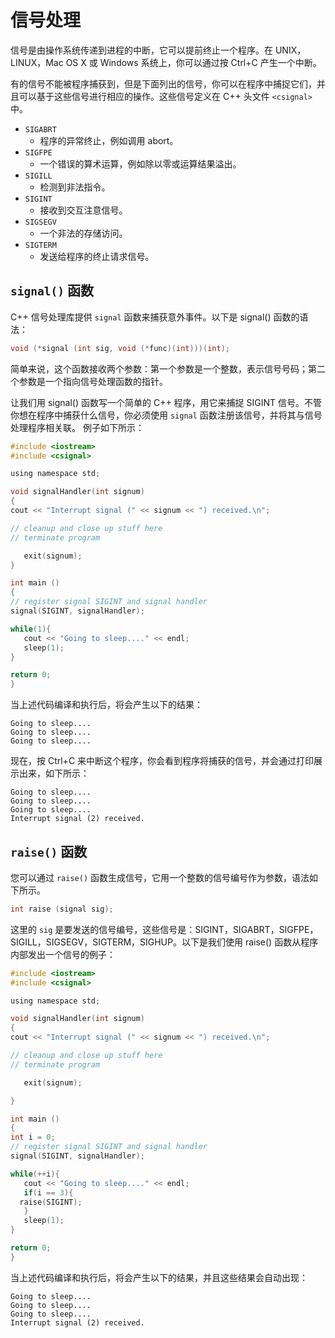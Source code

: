 # 信号处理

信号是由操作系统传递到进程的中断，它可以提前终止一个程序。在 UNIX，LINUX，Mac OS X 或 Windows 系统上，你可以通过按 Ctrl+C 产生一个中断。

有的信号不能被程序捕获到，但是下面列出的信号，你可以在程序中捕捉它们，并且可以基于这些信号进行相应的操作。这些信号定义在 C++ 头文件 `<csignal>` 中。

- `SIGABRT`
    + 程序的异常终止，例如调用 abort。
- `SIGFPE`
    + 一个错误的算术运算，例如除以零或运算结果溢出。
- `SIGILL`
    + 检测到非法指令。
- `SIGINT`
    + 接收到交互注意信号。
- `SIGSEGV`
    + 一个非法的存储访问。
- `SIGTERM`
    + 发送给程序的终止请求信号。

## `signal()` 函数

C++ 信号处理库提供 `signal` 函数来捕获意外事件。以下是 signal() 函数的语法：

```c
void (*signal (int sig, void (*func)(int)))(int);
```

简单来说，这个函数接收两个参数：第一个参数是一个整数，表示信号号码；第二个参数是一个指向信号处理函数的指针。

让我们用 signal() 函数写一个简单的 C++ 程序，用它来捕捉 SIGINT 信号。不管你想在程序中捕获什么信号，你必须使用 `signal` 函数注册该信号，并将其与信号处理程序相关联。 例子如下所示：

```c
#include <iostream>
#include <csignal>

using namespace std;

void signalHandler(int signum)
{
cout << "Interrupt signal (" << signum << ") received.\n";

// cleanup and close up stuff here
// terminate program

   exit(signum);
}

int main ()
{
// register signal SIGINT and signal handler
signal(SIGINT, signalHandler);

while(1){
   cout << "Going to sleep...." << endl;
   sleep(1);
}

return 0;
}
```

当上述代码编译和执行后，将会产生以下的结果：

```
Going to sleep....
Going to sleep....
Going to sleep....
```

现在，按 Ctrl+C 来中断这个程序，你会看到程序将捕获的信号，并会通过打印展示出来，如下所示：

```
Going to sleep....
Going to sleep....
Going to sleep....
Interrupt signal (2) received.
```

## `raise()` 函数

您可以通过 `raise()` 函数生成信号，它用一个整数的信号编号作为参数，语法如下所示。

```c
int raise (signal sig);
```

这里的 `sig` 是要发送的信号编号，这些信号是：SIGINT，SIGABRT，SIGFPE，SIGILL，SIGSEGV，SIGTERM，SIGHUP。以下是我们使用 raise() 函数从程序内部发出一个信号的例子：

```c
#include <iostream>
#include <csignal>

using namespace std;

void signalHandler(int signum)
{
cout << "Interrupt signal (" << signum << ") received.\n";

// cleanup and close up stuff here
// terminate program

   exit(signum);

}

int main ()
{
int i = 0;
// register signal SIGINT and signal handler
signal(SIGINT, signalHandler);

while(++i){
   cout << "Going to sleep...." << endl;
   if(i == 3){
  raise(SIGINT);
   }
   sleep(1);
}

return 0;
}
```

当上述代码编译和执行后，将会产生以下的结果，并且这些结果会自动出现：

```
Going to sleep....
Going to sleep....
Going to sleep....
Interrupt signal (2) received.
```